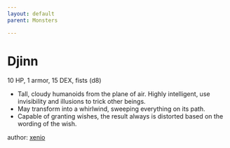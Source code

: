 ```yaml
---
layout: default
parent: Monsters

---
```

# Djinn
10 HP, 1 armor, 15 DEX, fists (d8)  
- Tall, cloudy humanoids from the plane of air.   Highly intelligent, use invisibility and illusions to trick other beings.  
- May transform into a whirlwind, sweeping everything on its path.  
- Capable of granting wishes, the result always is distorted based on the wording of the wish.  




author: [xenio](https://xenioinabottle.blogspot.com/2021/02/classic-monsters-for-cairnito-part-1.html)
